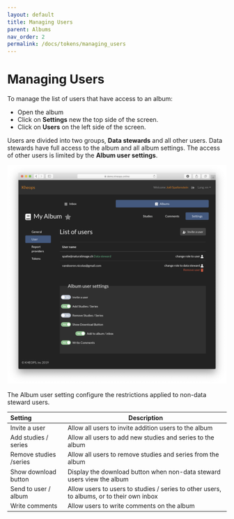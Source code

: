 ```yaml
---
layout: default
title: Managing Users
parent: Albums
nav_order: 2
permalink: /docs/tokens/managing_users
---
```


# Managing Users

To manage the list of users that have access to an album:
* Open the album
* Click on **Settings** new the top  side of the screen.
* Click on **Users** on the left side of the screen.

Users are divided into two groups, **Data stewards** and all other users. Data stewards have full access to the album and all album settings. The access of other users is limited by the **Album user settings**.

![Manage Users](/img/manage_users.png)

The Album user setting configure the restrictions applied to non-data steward users.

| Setting | Description |
|:--------|---|
| Invite a user | Allow all users to invite addition users to the album |
| Add studies / series | Allow all users to add new studies and series to the album |
| Remove studies /series | Allow all users to remove studies and series from the album |
| Show download button | Display the download button when non-data steward users view the album |
| Send to user / album | Allow users to users to studies / series to other users, to albums, or to their own inbox |
| Write comments | Allow users to write comments on the album |
